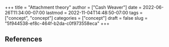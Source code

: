 +++
title = "Attachment theory"
author = ["Cash Weaver"]
date = 2022-06-26T11:34:00-07:00
lastmod = 2022-11-04T14:48:50-07:00
tags = ["concept", "concept"]
categories = ["concept"]
draft = false
slug = "5f944538-ef8c-464f-b2da-c0f973558eca"
+++

## References

<style>.csl-entry{text-indent: -1.5em; margin-left: 1.5em;}</style><div class="csl-bib-body">
</div>
